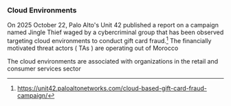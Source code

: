 
### Cloud Environments

On 2025 October 22, Palo Alto's Unit 42 published a report on a campaign named Jingle Thief waged by a cybercriminal group that has been observed targeting cloud environments to conduct gift card fraud.[^1] The financially motivated threat actors ( TAs ) are operating out of Morocco

The cloud environments are associated with organizations in the retail and consumer services sector

[^1]: https://unit42.paloaltonetworks.com/cloud-based-gift-card-fraud-campaign/
